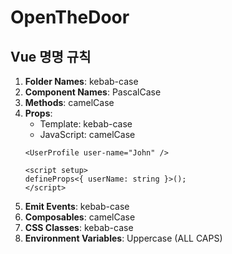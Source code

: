 # OpenTheDoor

## Vue 명명 규칙
1. **Folder Names**: kebab-case
2. **Component Names**: PascalCase
3. **Methods**: camelCase
4. **Props**:
   - Template: kebab-case
   - JavaScript: camelCase
   ```
   <UserProfile user-name="John" />
   
   <script setup>
   defineProps<{ userName: string }>();
   </script>
   ```
5. **Emit Events**: kebab-case
6. **Composables**: camelCase
7. **CSS Classes**: kebab-case
8. **Environment Variables**: Uppercase (ALL CAPS)

